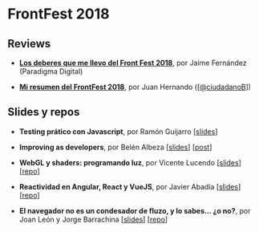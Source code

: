 # FrontFest 2018

## Reviews

- **[Los deberes que me llevo del Front Fest 2018](https://www.paradigmadigital.com/dev/front-fest-2018/)**, por Jaime Fernández (Paradigma Digital)

- **[Mi resumen del FrontFest 2018](https://ciudadanob.com/blog/2018/03/29/mi-resumen-del-frontfest-2018/)**, por Juan Hernando ([[@ciudadanoB](https://twitter.com/ciudadanoB)])

## Slides y repos

- **Testing prático con Javascript**, por Ramón Guijarro [[slides](http://slides.com/soyguijarro/testing-javascript)]

- **Improving as developers**, por Belén Albeza [[slides](https://speakerd.s3.amazonaws.com/presentations/a5774eef0e05455185940e420e7d68dd/Improving_as_Developers.pdf)] [[post](https://www.belenalbeza.com/articles/talk-at-frontfest-2018-improving-as-developers/)]

- **WebGL y shaders: programando luz**, por Vicente Lucendo
[[slides](http://slides.com/vlucendo/webgl-y-shaders-programando-luz)] [[repo](https://github.com/vlucendo/frontfest-18)]

- **Reactividad en Angular, React y VueJS**, por Javier Abadía
[[slides](https://www.slideshare.net/JavierAbada/reactividad-en-angular-react-y-vuejs)] [[repo](https://github.com/jabadia/frontfest-frameworks-demos)]

- **El navegador no es un condesador de fluzo, y lo sabes... ¿o no?**, por Joan León y Jorge Barrachina [[slides](https://docs.google.com/presentation/d/1WD4Va-X1MWvlBYFbCeDOoLFQJ2YW5AqWnonmApZ4bb8)] [[repo](https://github.com/WeAreNotExperts/frontfest_2018)]
